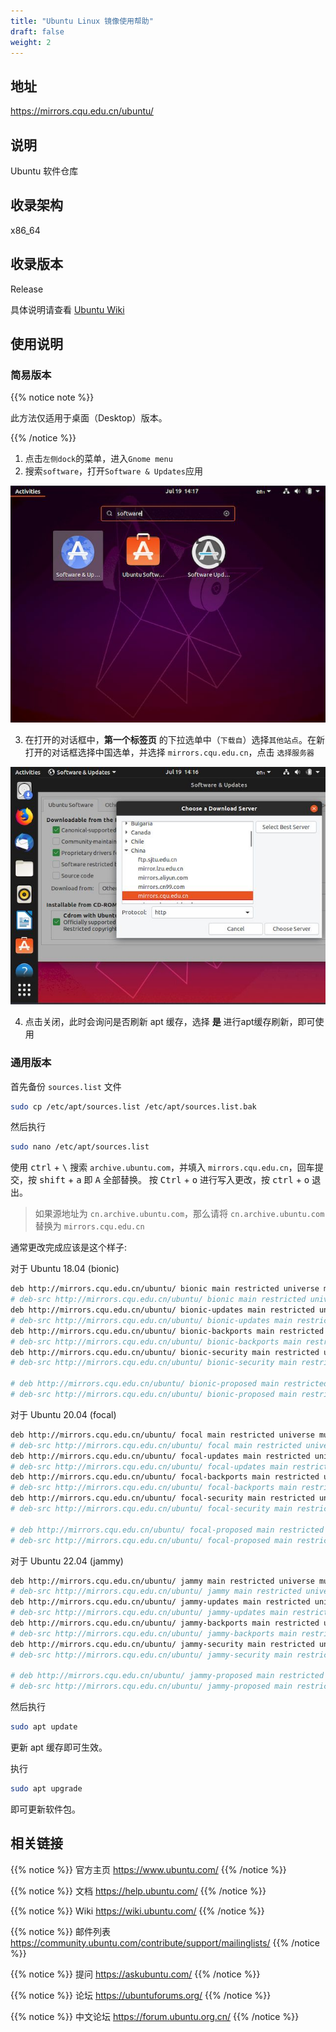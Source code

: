 ```yaml
---
title: "Ubuntu Linux 镜像使用帮助"
draft: false
weight: 2
---
```


## 地址

https://mirrors.cqu.edu.cn/ubuntu/

## 说明

Ubuntu 软件仓库

## 收录架构

x86_64

## 收录版本

Release

具体说明请查看 [Ubuntu Wiki](http://wiki.ubuntu.com/Releases)

## 使用说明

### 简易版本

{{% notice note %}}

此方法仅适用于桌面（Desktop）版本。

{{% /notice %}}

1. 点击`左侧dock`的菜单，进入`Gnome menu`</br>
2. 搜索`software`，打开`Software & Updates`应用

![img1](mirror-wiki/ubuntu/images/00.jpg)

3. 在打开的对话框中，**第一个标签页** 的下拉选单中（`下载自`）选择`其他站点`。在新打开的对话框选择中国选单，并选择 `mirrors.cqu.edu.cn`，点击 `选择服务器`

![img2](mirror-wiki/ubuntu/images/01.jpg)

4. 点击关闭，此时会询问是否刷新 apt 缓存，选择 **是** 进行apt缓存刷新，即可使用

### 通用版本

首先备份 `sources.list` 文件

```bash
sudo cp /etc/apt/sources.list /etc/apt/sources.list.bak
```

然后执行

```bash
sudo nano /etc/apt/sources.list
```

使用 <kbd>ctrl</kbd> + <kbd>\\</kbd> 搜索 `archive.ubuntu.com`，并填入 `mirrors.cqu.edu.cn`，回车提交，按 <kbd>shift</kbd> + <kbd>a</kbd> 即 <kbd>A</kbd> 全部替换。
按 <kbd>Ctrl</kbd> + <kbd>o</kbd> 进行写入更改，按  <kbd>ctrl</kbd> + <kbd>o</kbd>  退出。

> 如果源地址为 `cn.archive.ubuntu.com`，那么请将 `cn.archive.ubuntu.com` 替换为 `mirrors.cqu.edu.cn`

通常更改完成应该是这个样子:

对于 Ubuntu 18.04 (bionic)

```bash
deb http://mirrors.cqu.edu.cn/ubuntu/ bionic main restricted universe multiverse
# deb-src http://mirrors.cqu.edu.cn/ubuntu/ bionic main restricted universe multiverse
deb http://mirrors.cqu.edu.cn/ubuntu/ bionic-updates main restricted universe multiverse
# deb-src http://mirrors.cqu.edu.cn/ubuntu/ bionic-updates main restricted universe multiverse
deb http://mirrors.cqu.edu.cn/ubuntu/ bionic-backports main restricted universe multiverse
# deb-src http://mirrors.cqu.edu.cn/ubuntu/ bionic-backports main restricted universe multiverse
deb http://mirrors.cqu.edu.cn/ubuntu/ bionic-security main restricted universe multiverse
# deb-src http://mirrors.cqu.edu.cn/ubuntu/ bionic-security main restricted universe multiverse

# deb http://mirrors.cqu.edu.cn/ubuntu/ bionic-proposed main restricted universe multiverse
# deb-src http://mirrors.cqu.edu.cn/ubuntu/ bionic-proposed main restricted universe multiverse
```

对于 Ubuntu 20.04 (focal)

```bash
deb http://mirrors.cqu.edu.cn/ubuntu/ focal main restricted universe multiverse
# deb-src http://mirrors.cqu.edu.cn/ubuntu/ focal main restricted universe multiverse
deb http://mirrors.cqu.edu.cn/ubuntu/ focal-updates main restricted universe multiverse
# deb-src http://mirrors.cqu.edu.cn/ubuntu/ focal-updates main restricted universe multiverse
deb http://mirrors.cqu.edu.cn/ubuntu/ focal-backports main restricted universe multiverse
# deb-src http://mirrors.cqu.edu.cn/ubuntu/ focal-backports main restricted universe multiverse
deb http://mirrors.cqu.edu.cn/ubuntu/ focal-security main restricted universe multiverse
# deb-src http://mirrors.cqu.edu.cn/ubuntu/ focal-security main restricted universe multiverse

# deb http://mirrors.cqu.edu.cn/ubuntu/ focal-proposed main restricted universe multiverse
# deb-src http://mirrors.cqu.edu.cn/ubuntu/ focal-proposed main restricted universe multiverse
```

对于 Ubuntu 22.04 (jammy)

```bash
deb http://mirrors.cqu.edu.cn/ubuntu/ jammy main restricted universe multiverse
# deb-src http://mirrors.cqu.edu.cn/ubuntu/ jammy main restricted universe multiverse
deb http://mirrors.cqu.edu.cn/ubuntu/ jammy-updates main restricted universe multiverse
# deb-src http://mirrors.cqu.edu.cn/ubuntu/ jammy-updates main restricted universe multiverse
deb http://mirrors.cqu.edu.cn/ubuntu/ jammy-backports main restricted universe multiverse
# deb-src http://mirrors.cqu.edu.cn/ubuntu/ jammy-backports main restricted universe multiverse
deb http://mirrors.cqu.edu.cn/ubuntu/ jammy-security main restricted universe multiverse
# deb-src http://mirrors.cqu.edu.cn/ubuntu/ jammy-security main restricted universe multiverse

# deb http://mirrors.cqu.edu.cn/ubuntu/ jammy-proposed main restricted universe multiverse
# deb-src http://mirrors.cqu.edu.cn/ubuntu/ jammy-proposed main restricted universe multiverse
```

然后执行

```bash
sudo apt update
```

更新 apt 缓存即可生效。

执行

```bash
sudo apt upgrade
```

即可更新软件包。

## 相关链接

{{% notice %}}
官方主页
https://www.ubuntu.com/
{{% /notice %}}

{{% notice %}}
文档
https://help.ubuntu.com/
{{% /notice %}}

{{% notice %}}
Wiki
https://wiki.ubuntu.com/
{{% /notice %}}

{{% notice %}}
邮件列表
https://community.ubuntu.com/contribute/support/mailinglists/
{{% /notice %}}

{{% notice %}}
提问
https://askubuntu.com/
{{% /notice %}}

{{% notice %}}
论坛
https://ubuntuforums.org/
{{% /notice %}}

{{% notice %}}
中文论坛
https://forum.ubuntu.org.cn/
{{% /notice %}}


